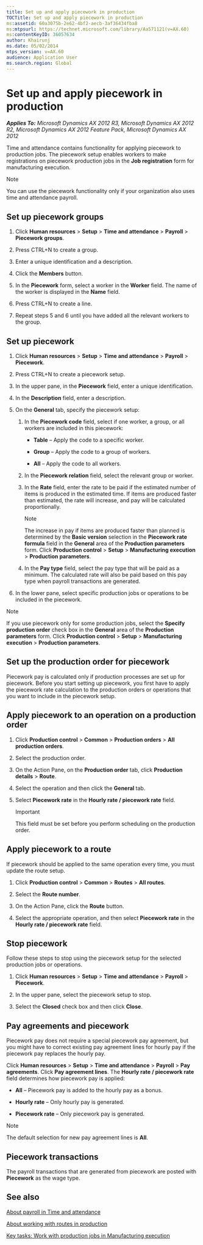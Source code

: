 ```yaml
---
title: Set up and apply piecework in production
TOCTitle: Set up and apply piecework in production
ms:assetid: 60a3075b-2e62-4bf2-aecb-3af36434fba8
ms:mtpsurl: https://technet.microsoft.com/library/Aa571121(v=AX.60)
ms:contentKeyID: 36057634
author: Khairunj
ms.date: 05/02/2014
mtps_version: v=AX.60
audience: Application User
ms.search.region: Global
---
```


# Set up and apply piecework in production 


_**Applies To:** Microsoft Dynamics AX 2012 R3, Microsoft Dynamics AX 2012 R2, Microsoft Dynamics AX 2012 Feature Pack, Microsoft Dynamics AX 2012_

Time and attendance contains functionality for applying piecework to production jobs. The piecework setup enables workers to make registrations on piecework production jobs in the **Job registration** form for manufacturing execution.


> [!NOTE]
> <P>You can use the piecework functionality only if your organization also uses time and attendance payroll.</P>



## Set up piecework groups

1.  Click **Human resources** \> **Setup** \> **Time and attendance** \> **Payroll** \> **Piecework groups**.

2.  Press CTRL+N to create a group.

3.  Enter a unique identification and a description.

4.  Click the **Members** button.

5.  In the **Piecework** form, select a worker in the **Worker** field. The name of the worker is displayed in the **Name** field.

6.  Press CTRL+N to create a line.

7.  Repeat steps 5 and 6 until you have added all the relevant workers to the group.

## Set up piecework

1.  Click **Human resources** \> **Setup** \> **Time and attendance** \> **Payroll** \> **Piecework**.

2.  Press CTRL+N to create a piecework setup.

3.  In the upper pane, in the **Piecework** field, enter a unique identification.

4.  In the **Description** field, enter a description.

5.  On the **General** tab, specify the piecework setup:
    
    1.  In the **Piecework code** field, select if one worker, a group, or all workers are included in this piecework:
        
          - **Table** – Apply the code to a specific worker.
        
          - **Group** – Apply the code to a group of workers.
        
          - **All** – Apply the code to all workers.
    
    2.  In the **Piecework relation** field, select the relevant group or worker.
    
    3.  In the **Rate** field, enter the rate to be paid if the estimated number of items is produced in the estimated time. If items are produced faster than estimated, the rate will increase, and pay will be calculated proportionally.
        

        > [!NOTE]
        > <P>The increase in pay if items are produced faster than planned is determined by the <STRONG>Basic version</STRONG> selection in the <STRONG>Piecework rate formula</STRONG> field in the <STRONG>General</STRONG> area of the <STRONG>Production parameters</STRONG> form. Click <STRONG>Production control</STRONG> &gt; <STRONG>Setup</STRONG> &gt; <STRONG>Manufacturing execution</STRONG> &gt; <STRONG>Production parameters</STRONG>.</P>

    
    4.  In the **Pay type** field, select the pay type that will be paid as a minimum. The calculated rate will also be paid based on this pay type when payroll transactions are generated.

6.  In the lower pane, select specific production jobs or operations to be included in the piecework.


> [!NOTE]
> <P>If you use piecework only for some production jobs, select the <STRONG>Specify production order</STRONG> check box in the <STRONG>General</STRONG> area of the <STRONG>Production parameters</STRONG> form. Click <STRONG>Production control</STRONG> &gt; <STRONG>Setup</STRONG> &gt; <STRONG>Manufacturing execution</STRONG> &gt; <STRONG>Production parameters</STRONG>.</P>



## Set up the production order for piecework

Piecework pay is calculated only if production processes are set up for piecework. Before you start setting up piecework, you first have to apply the piecework rate calculation to the production orders or operations that you want to include in the piecework setup.

## Apply piecework to an operation on a production order

1.  Click **Production control** \> **Common** \> **Production orders** \> **All production orders**.

2.  Select the production order.

3.  On the Action Pane, on the **Production order** tab, click **Production details** \> **Route**.

4.  Select the operation and then click the **General** tab.

5.  Select **Piecework rate** in the **Hourly rate / piecework rate** field.
    

    > [!IMPORTANT]
    > <P>This field must be set before you perform scheduling on the production order.</P>



## Apply piecework to a route

If piecework should be applied to the same operation every time, you must update the route setup.

1.  Click **Production control** \> **Common** \> **Routes** \> **All routes**.

2.  Select the **Route number**.

3.  On the Action Pane, click the **Route** button.

4.  Select the appropriate operation, and then select **Piecework rate** in the **Hourly rate / piecework rate** field.

## Stop piecework

Follow these steps to stop using the piecework setup for the selected production jobs or operations.

1.  Click **Human resources** \> **Setup** \> **Time and attendance** \> **Payroll** \> **Piecework**.

2.  In the upper pane, select the piecework setup to stop.

3.  Select the **Closed** check box and then click **Close**.

## Pay agreements and piecework

Piecework pay does not require a special piecework pay agreement, but you might have to correct existing pay agreement lines for hourly pay if the piecework pay replaces the hourly pay.

Click **Human resources** \> **Setup** \> **Time and attendance** \> **Payroll** \> **Pay agreements**. Click **Pay agreement lines**. The **Hourly rate / piecework rate** field determines how piecework pay is applied:

  - **All** – Piecework pay is added to the hourly pay as a bonus.

  - **Hourly rate** – Only hourly pay is generated.

  - **Piecework rate** – Only piecework pay is generated.


> [!NOTE]
> <P>The default selection for new pay agreement lines is <STRONG>All</STRONG>.</P>



## Piecework transactions

The payroll transactions that are generated from piecework are posted with **Piecework** as the wage type.

## See also

[About payroll in Time and attendance](about-payroll-in-time-and-attendance.md)

[About working with routes in production](about-working-with-routes-in-production.md)

[Key tasks: Work with production jobs in Manufacturing execution](key-tasks-work-with-production-jobs-in-manufacturing-execution.md)

  


